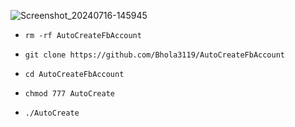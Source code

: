 ![Screenshot_20240716-145945](https://github.com/user-attachments/assets/7392bdfa-94e0-466a-99f4-67b12bb0db80)




* `rm -rf AutoCreateFbAccount`

* `git clone https://github.com/Bhola3119/AutoCreateFbAccount`

* `cd AutoCreateFbAccount`

* `chmod 777 AutoCreate`

* `./AutoCreate`

